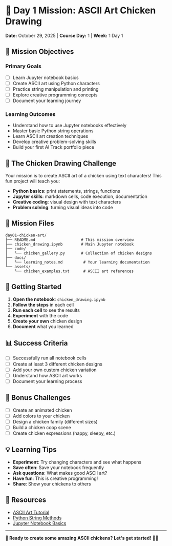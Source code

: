 # 🐔 Day 1 Mission: ASCII Art Chicken Drawing

**Date:** October 29, 2025 | **Course Day:** 1 | **Week:** 1 Day 1

## 🎯 Mission Objectives

### Primary Goals
- [ ] Learn Jupyter notebook basics
- [ ] Create ASCII art using Python characters
- [ ] Practice string manipulation and printing
- [ ] Explore creative programming concepts
- [ ] Document your learning journey

### Learning Outcomes
- Understand how to use Jupyter notebooks effectively
- Master basic Python string operations
- Learn ASCII art creation techniques
- Develop creative problem-solving skills
- Build your first AI Track portfolio piece

## 🐔 The Chicken Drawing Challenge

Your mission is to create ASCII art of a chicken using text characters! This fun project will teach you:

- **Python basics**: print statements, strings, functions
- **Jupyter skills**: markdown cells, code execution, documentation
- **Creative coding**: visual design with text characters
- **Problem solving**: turning visual ideas into code

## 📁 Mission Files

```
day01-chicken-art/
├── README.md                    # This mission overview
├── chicken_drawing.ipynb        # Main Jupyter notebook
├── code/
│   └── chicken_gallery.py       # Collection of chicken designs
├── docs/
│   └── learning_notes.md         # Your learning documentation
└── assets/
    └── chicken_examples.txt      # ASCII art references
```

## 🚀 Getting Started

1. **Open the notebook**: `chicken_drawing.ipynb`
2. **Follow the steps** in each cell
3. **Run each cell** to see the results
4. **Experiment** with the code
5. **Create your own** chicken design
6. **Document** what you learned

## 📊 Success Criteria

- [ ] Successfully run all notebook cells
- [ ] Create at least 3 different chicken designs
- [ ] Add your own custom chicken variation
- [ ] Understand how ASCII art works
- [ ] Document your learning process

## 🎨 Bonus Challenges

- [ ] Create an animated chicken
- [ ] Add colors to your chicken
- [ ] Design a chicken family (different sizes)
- [ ] Build a chicken coop scene
- [ ] Create chicken expressions (happy, sleepy, etc.)

## 💡 Learning Tips

- **Experiment**: Try changing characters and see what happens
- **Save often**: Save your notebook frequently
- **Ask questions**: What makes good ASCII art?
- **Have fun**: This is creative programming!
- **Share**: Show your chickens to others

## 🔗 Resources

- [ASCII Art Tutorial](https://en.wikipedia.org/wiki/ASCII_art)
- [Python String Methods](https://docs.python.org/3/library/stdtypes.html#string-methods)
- [Jupyter Notebook Basics](https://jupyter-notebook.readthedocs.io/en/stable/)

---

**🌟 Ready to create some amazing ASCII chickens? Let's get started!** 🐔✨